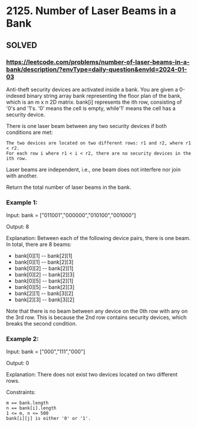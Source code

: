 # 2125. Number of Laser Beams in a Bank

## SOLVED

### https://leetcode.com/problems/number-of-laser-beams-in-a-bank/description/?envType=daily-question&envId=2024-01-03

Anti-theft security devices are activated inside a bank. You are given a 0-indexed binary string array bank representing the floor plan of the bank, which is an m x n 2D matrix. bank[i] represents the ith row, consisting of '0's and '1's. '0' means the cell is empty, while'1' means the cell has a security device.

There is one laser beam between any two security devices if both conditions are met:

    The two devices are located on two different rows: r1 and r2, where r1 < r2.
    For each row i where r1 < i < r2, there are no security devices in the ith row.

Laser beams are independent, i.e., one beam does not interfere nor join with another.

Return the total number of laser beams in the bank.



### Example 1:

Input: bank = ["011001","000000","010100","001000"]

Output: 8

Explanation: Between each of the following device pairs, there is one beam. In total, there are 8 beams:

* bank[0][1] -- bank[2][1]
* bank[0][1] -- bank[2][3]
* bank[0][2] -- bank[2][1]
* bank[0][2] -- bank[2][3]
* bank[0][5] -- bank[2][1]
* bank[0][5] -- bank[2][3]
* bank[2][1] -- bank[3][2]
* bank[2][3] -- bank[3][2]
  
Note that there is no beam between any device on the 0th row with any on the 3rd row.
  This is because the 2nd row contains security devices, which breaks the second condition.

### Example 2:

Input: bank = ["000","111","000"]

Output: 0

Explanation: There does not exist two devices located on two different rows.

Constraints:

    m == bank.length
    n == bank[i].length
    1 <= m, n <= 500
    bank[i][j] is either '0' or '1'.

